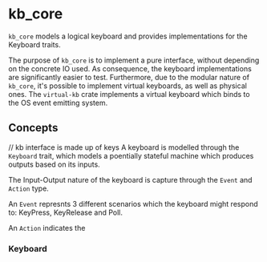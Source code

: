 # kb_core

`kb_core` models a logical keyboard and provides implementations for the Keyboard traits.

The purpose of `kb_core` is to implement a pure interface, without depending on the concrete IO used.
As consequence, the keyboard implementations are significantly easier to test.
Furthermore, due to the modular nature of `kb_core`, it's possible to implement virtual keyboards, as well as physical ones.
The `virtual-kb` crate implements a virtual keyboard which binds to the OS event emitting system.

## Concepts

// kb interface is made up of keys
A keyboard is modelled through the `Keyboard` trait, which models a poentially stateful machine which produces outputs based on its inputs.


The Input-Output nature of the keyboard is capture through the `Event` and `Action` type.

An `Event` represnts 3 different scenarios which the keyboard might respond to: KeyPress, KeyRelease and Poll.

An `Action` indicates the 

### Keyboard

